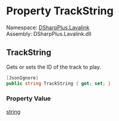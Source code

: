 # Property TrackString

Namespace: [DSharpPlus.Lavalink](DSharpPlus.Lavalink.md)  
Assembly: DSharpPlus.Lavalink.dll

## <a id="DSharpPlus_Lavalink_LavalinkTrack_TrackString"></a>TrackString

Gets or sets the ID of the track to play.

```csharp
[JsonIgnore]
public string TrackString { get; set; }
```

### Property Value

[string](https://learn.microsoft.com/dotnet/api/system.string)

